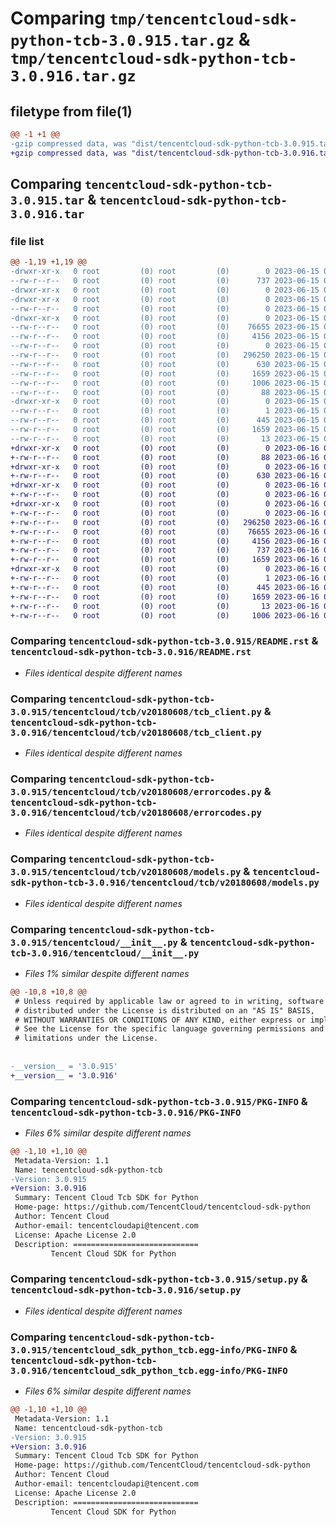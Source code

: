 # Comparing `tmp/tencentcloud-sdk-python-tcb-3.0.915.tar.gz` & `tmp/tencentcloud-sdk-python-tcb-3.0.916.tar.gz`

## filetype from file(1)

```diff
@@ -1 +1 @@
-gzip compressed data, was "dist/tencentcloud-sdk-python-tcb-3.0.915.tar", last modified: Thu Jun 15 00:33:55 2023, max compression
+gzip compressed data, was "dist/tencentcloud-sdk-python-tcb-3.0.916.tar", last modified: Fri Jun 16 00:41:48 2023, max compression
```

## Comparing `tencentcloud-sdk-python-tcb-3.0.915.tar` & `tencentcloud-sdk-python-tcb-3.0.916.tar`

### file list

```diff
@@ -1,19 +1,19 @@
-drwxr-xr-x   0 root         (0) root         (0)        0 2023-06-15 00:33:55.000000 tencentcloud-sdk-python-tcb-3.0.915/
--rw-r--r--   0 root         (0) root         (0)      737 2023-06-15 00:33:55.000000 tencentcloud-sdk-python-tcb-3.0.915/README.rst
-drwxr-xr-x   0 root         (0) root         (0)        0 2023-06-15 00:33:55.000000 tencentcloud-sdk-python-tcb-3.0.915/tencentcloud/
-drwxr-xr-x   0 root         (0) root         (0)        0 2023-06-15 00:33:55.000000 tencentcloud-sdk-python-tcb-3.0.915/tencentcloud/tcb/
--rw-r--r--   0 root         (0) root         (0)        0 2023-06-15 00:33:55.000000 tencentcloud-sdk-python-tcb-3.0.915/tencentcloud/tcb/__init__.py
-drwxr-xr-x   0 root         (0) root         (0)        0 2023-06-15 00:33:55.000000 tencentcloud-sdk-python-tcb-3.0.915/tencentcloud/tcb/v20180608/
--rw-r--r--   0 root         (0) root         (0)    76655 2023-06-15 00:33:55.000000 tencentcloud-sdk-python-tcb-3.0.915/tencentcloud/tcb/v20180608/tcb_client.py
--rw-r--r--   0 root         (0) root         (0)     4156 2023-06-15 00:33:55.000000 tencentcloud-sdk-python-tcb-3.0.915/tencentcloud/tcb/v20180608/errorcodes.py
--rw-r--r--   0 root         (0) root         (0)        0 2023-06-15 00:33:55.000000 tencentcloud-sdk-python-tcb-3.0.915/tencentcloud/tcb/v20180608/__init__.py
--rw-r--r--   0 root         (0) root         (0)   296250 2023-06-15 00:33:55.000000 tencentcloud-sdk-python-tcb-3.0.915/tencentcloud/tcb/v20180608/models.py
--rw-r--r--   0 root         (0) root         (0)      630 2023-06-15 00:33:55.000000 tencentcloud-sdk-python-tcb-3.0.915/tencentcloud/__init__.py
--rw-r--r--   0 root         (0) root         (0)     1659 2023-06-15 00:33:55.000000 tencentcloud-sdk-python-tcb-3.0.915/PKG-INFO
--rw-r--r--   0 root         (0) root         (0)     1006 2023-06-15 00:33:55.000000 tencentcloud-sdk-python-tcb-3.0.915/setup.py
--rw-r--r--   0 root         (0) root         (0)       88 2023-06-15 00:33:55.000000 tencentcloud-sdk-python-tcb-3.0.915/setup.cfg
-drwxr-xr-x   0 root         (0) root         (0)        0 2023-06-15 00:33:55.000000 tencentcloud-sdk-python-tcb-3.0.915/tencentcloud_sdk_python_tcb.egg-info/
--rw-r--r--   0 root         (0) root         (0)        1 2023-06-15 00:33:55.000000 tencentcloud-sdk-python-tcb-3.0.915/tencentcloud_sdk_python_tcb.egg-info/dependency_links.txt
--rw-r--r--   0 root         (0) root         (0)      445 2023-06-15 00:33:55.000000 tencentcloud-sdk-python-tcb-3.0.915/tencentcloud_sdk_python_tcb.egg-info/SOURCES.txt
--rw-r--r--   0 root         (0) root         (0)     1659 2023-06-15 00:33:55.000000 tencentcloud-sdk-python-tcb-3.0.915/tencentcloud_sdk_python_tcb.egg-info/PKG-INFO
--rw-r--r--   0 root         (0) root         (0)       13 2023-06-15 00:33:55.000000 tencentcloud-sdk-python-tcb-3.0.915/tencentcloud_sdk_python_tcb.egg-info/top_level.txt
+drwxr-xr-x   0 root         (0) root         (0)        0 2023-06-16 00:41:48.000000 tencentcloud-sdk-python-tcb-3.0.916/
+-rw-r--r--   0 root         (0) root         (0)       88 2023-06-16 00:41:48.000000 tencentcloud-sdk-python-tcb-3.0.916/setup.cfg
+drwxr-xr-x   0 root         (0) root         (0)        0 2023-06-16 00:41:48.000000 tencentcloud-sdk-python-tcb-3.0.916/tencentcloud/
+-rw-r--r--   0 root         (0) root         (0)      630 2023-06-16 00:41:48.000000 tencentcloud-sdk-python-tcb-3.0.916/tencentcloud/__init__.py
+drwxr-xr-x   0 root         (0) root         (0)        0 2023-06-16 00:41:48.000000 tencentcloud-sdk-python-tcb-3.0.916/tencentcloud/tcb/
+-rw-r--r--   0 root         (0) root         (0)        0 2023-06-16 00:41:48.000000 tencentcloud-sdk-python-tcb-3.0.916/tencentcloud/tcb/__init__.py
+drwxr-xr-x   0 root         (0) root         (0)        0 2023-06-16 00:41:48.000000 tencentcloud-sdk-python-tcb-3.0.916/tencentcloud/tcb/v20180608/
+-rw-r--r--   0 root         (0) root         (0)        0 2023-06-16 00:41:48.000000 tencentcloud-sdk-python-tcb-3.0.916/tencentcloud/tcb/v20180608/__init__.py
+-rw-r--r--   0 root         (0) root         (0)   296250 2023-06-16 00:41:48.000000 tencentcloud-sdk-python-tcb-3.0.916/tencentcloud/tcb/v20180608/models.py
+-rw-r--r--   0 root         (0) root         (0)    76655 2023-06-16 00:41:48.000000 tencentcloud-sdk-python-tcb-3.0.916/tencentcloud/tcb/v20180608/tcb_client.py
+-rw-r--r--   0 root         (0) root         (0)     4156 2023-06-16 00:41:48.000000 tencentcloud-sdk-python-tcb-3.0.916/tencentcloud/tcb/v20180608/errorcodes.py
+-rw-r--r--   0 root         (0) root         (0)      737 2023-06-16 00:41:48.000000 tencentcloud-sdk-python-tcb-3.0.916/README.rst
+-rw-r--r--   0 root         (0) root         (0)     1659 2023-06-16 00:41:48.000000 tencentcloud-sdk-python-tcb-3.0.916/PKG-INFO
+drwxr-xr-x   0 root         (0) root         (0)        0 2023-06-16 00:41:48.000000 tencentcloud-sdk-python-tcb-3.0.916/tencentcloud_sdk_python_tcb.egg-info/
+-rw-r--r--   0 root         (0) root         (0)        1 2023-06-16 00:41:48.000000 tencentcloud-sdk-python-tcb-3.0.916/tencentcloud_sdk_python_tcb.egg-info/dependency_links.txt
+-rw-r--r--   0 root         (0) root         (0)      445 2023-06-16 00:41:48.000000 tencentcloud-sdk-python-tcb-3.0.916/tencentcloud_sdk_python_tcb.egg-info/SOURCES.txt
+-rw-r--r--   0 root         (0) root         (0)     1659 2023-06-16 00:41:48.000000 tencentcloud-sdk-python-tcb-3.0.916/tencentcloud_sdk_python_tcb.egg-info/PKG-INFO
+-rw-r--r--   0 root         (0) root         (0)       13 2023-06-16 00:41:48.000000 tencentcloud-sdk-python-tcb-3.0.916/tencentcloud_sdk_python_tcb.egg-info/top_level.txt
+-rw-r--r--   0 root         (0) root         (0)     1006 2023-06-16 00:41:48.000000 tencentcloud-sdk-python-tcb-3.0.916/setup.py
```

### Comparing `tencentcloud-sdk-python-tcb-3.0.915/README.rst` & `tencentcloud-sdk-python-tcb-3.0.916/README.rst`

 * *Files identical despite different names*

### Comparing `tencentcloud-sdk-python-tcb-3.0.915/tencentcloud/tcb/v20180608/tcb_client.py` & `tencentcloud-sdk-python-tcb-3.0.916/tencentcloud/tcb/v20180608/tcb_client.py`

 * *Files identical despite different names*

### Comparing `tencentcloud-sdk-python-tcb-3.0.915/tencentcloud/tcb/v20180608/errorcodes.py` & `tencentcloud-sdk-python-tcb-3.0.916/tencentcloud/tcb/v20180608/errorcodes.py`

 * *Files identical despite different names*

### Comparing `tencentcloud-sdk-python-tcb-3.0.915/tencentcloud/tcb/v20180608/models.py` & `tencentcloud-sdk-python-tcb-3.0.916/tencentcloud/tcb/v20180608/models.py`

 * *Files identical despite different names*

### Comparing `tencentcloud-sdk-python-tcb-3.0.915/tencentcloud/__init__.py` & `tencentcloud-sdk-python-tcb-3.0.916/tencentcloud/__init__.py`

 * *Files 1% similar despite different names*

```diff
@@ -10,8 +10,8 @@
 # Unless required by applicable law or agreed to in writing, software
 # distributed under the License is distributed on an "AS IS" BASIS,
 # WITHOUT WARRANTIES OR CONDITIONS OF ANY KIND, either express or implied.
 # See the License for the specific language governing permissions and
 # limitations under the License.
 
 
-__version__ = '3.0.915'
+__version__ = '3.0.916'
```

### Comparing `tencentcloud-sdk-python-tcb-3.0.915/PKG-INFO` & `tencentcloud-sdk-python-tcb-3.0.916/PKG-INFO`

 * *Files 6% similar despite different names*

```diff
@@ -1,10 +1,10 @@
 Metadata-Version: 1.1
 Name: tencentcloud-sdk-python-tcb
-Version: 3.0.915
+Version: 3.0.916
 Summary: Tencent Cloud Tcb SDK for Python
 Home-page: https://github.com/TencentCloud/tencentcloud-sdk-python
 Author: Tencent Cloud
 Author-email: tencentcloudapi@tencent.com
 License: Apache License 2.0
 Description: ============================
         Tencent Cloud SDK for Python
```

### Comparing `tencentcloud-sdk-python-tcb-3.0.915/setup.py` & `tencentcloud-sdk-python-tcb-3.0.916/setup.py`

 * *Files identical despite different names*

### Comparing `tencentcloud-sdk-python-tcb-3.0.915/tencentcloud_sdk_python_tcb.egg-info/PKG-INFO` & `tencentcloud-sdk-python-tcb-3.0.916/tencentcloud_sdk_python_tcb.egg-info/PKG-INFO`

 * *Files 6% similar despite different names*

```diff
@@ -1,10 +1,10 @@
 Metadata-Version: 1.1
 Name: tencentcloud-sdk-python-tcb
-Version: 3.0.915
+Version: 3.0.916
 Summary: Tencent Cloud Tcb SDK for Python
 Home-page: https://github.com/TencentCloud/tencentcloud-sdk-python
 Author: Tencent Cloud
 Author-email: tencentcloudapi@tencent.com
 License: Apache License 2.0
 Description: ============================
         Tencent Cloud SDK for Python
```

